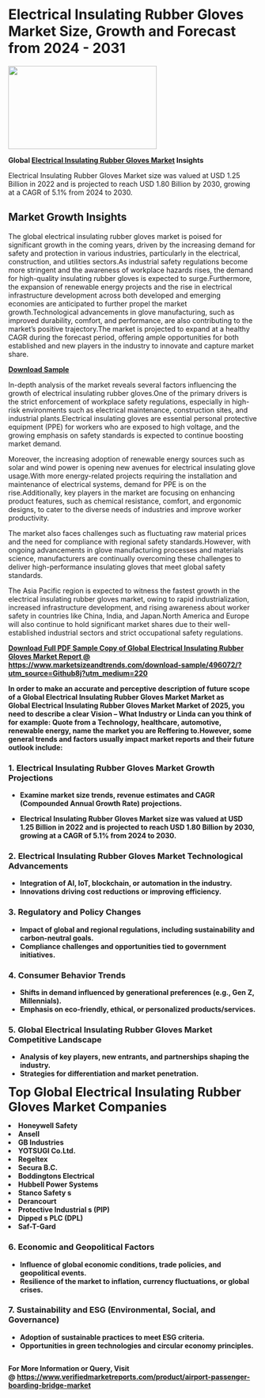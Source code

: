 <H1>Electrical Insulating Rubber Gloves Market Size, Growth and Forecast from 2024 - 2031</H1><img class="aligncenter size-medium wp-image-584254" src="https://thirdeyenews.in/wp-content/uploads/2024/09/Global-Market-Research-300x168.jpeg" alt="" width="300" height="168" /><p><strong>Global&nbsp;<a href="https://www.marketsizeandtrends.com/download-sample/496072/?utm_source=Github8j?utm_medium=220">Electrical Insulating Rubber Gloves Market</a> Insights</strong></p><p>Electrical Insulating Rubber Gloves Market size was valued at USD 1.25 Billion in 2022 and is projected to reach USD 1.80 Billion by 2030, growing at a CAGR of 5.1% from 2024 to 2030.</p><p><h2>Market Growth Insights</h2> <p>The global electrical insulating rubber gloves market is poised for significant growth in the coming years, driven by the increasing demand for safety and protection in various industries, particularly in the electrical, construction, and utilities sectors.As industrial safety regulations become more stringent and the awareness of workplace hazards rises, the demand for high-quality insulating rubber gloves is expected to surge.Furthermore, the expansion of renewable energy projects and the rise in electrical infrastructure development across both developed and emerging economies are anticipated to further propel the market growth.Technological advancements in glove manufacturing, such as improved durability, comfort, and performance, are also contributing to the market’s positive trajectory.The market is projected to expand at a healthy CAGR during the forecast period, offering ample opportunities for both established and new players in the industry to innovate and capture market share.</p> <p><strong><a href="#">Download Sample</a></strong></p> <p>In-depth analysis of the market reveals several factors influencing the growth of electrical insulating rubber gloves.One of the primary drivers is the strict enforcement of workplace safety regulations, especially in high-risk environments such as electrical maintenance, construction sites, and industrial plants.Electrical insulating gloves are essential personal protective equipment (PPE) for workers who are exposed to high voltage, and the growing emphasis on safety standards is expected to continue boosting market demand.</p> <p>Moreover, the increasing adoption of renewable energy sources such as solar and wind power is opening new avenues for electrical insulating glove usage.With more energy-related projects requiring the installation and maintenance of electrical systems, demand for PPE is on the rise.Additionally, key players in the market are focusing on enhancing product features, such as chemical resistance, comfort, and ergonomic designs, to cater to the diverse needs of industries and improve worker productivity.</p> <p>The market also faces challenges such as fluctuating raw material prices and the need for compliance with regional safety standards.However, with ongoing advancements in glove manufacturing processes and materials science, manufacturers are continually overcoming these challenges to deliver high-performance insulating gloves that meet global safety standards.</p> <p>The Asia Pacific region is expected to witness the fastest growth in the electrical insulating rubber gloves market, owing to rapid industrialization, increased infrastructure development, and rising awareness about worker safety in countries like China, India, and Japan.North America and Europe will also continue to hold significant market shares due to their well-established industrial sectors and strict occupational safety regulations.</p> <p><strong><a href="#"></p><p><span class=""><strong>Download Full PDF Sample Copy of Global Electrical Insulating Rubber Gloves Market Report</strong> @ <a href="https://www.marketsizeandtrends.com/download-sample/496072/?utm_source=Github8j?utm_medium=220" target="_blank">https://www.marketsizeandtrends.com/download-sample/496072/?utm_source=Github8j?utm_medium=220</a></span></p><p>In order to make an accurate and perceptive description of future scope of a Global&nbsp;Electrical Insulating Rubber Gloves Market Market as Global&nbsp;Electrical Insulating Rubber Gloves Market Market of 2025, you need to describe a clear Vision &ndash; What Industry or Linda can you think of for example: Quote from a Technology, healthcare, automotive, renewable energy, name the market you are Reffering to.However, some general trends and factors usually impact market reports and their future outlook include:</p><h3>1.&nbsp;<strong>Electrical Insulating Rubber Gloves Market Growth Projections</strong></h3><ul><li>Examine market size trends, revenue estimates and CAGR (Compounded Annual Growth Rate) projections.</li><li><p>Electrical Insulating Rubber Gloves Market size was valued at USD 1.25 Billion in 2022 and is projected to reach USD 1.80 Billion by 2030, growing at a CAGR of 5.1% from 2024 to 2030.</p></li></ul><h3>2.&nbsp;<strong>Electrical Insulating Rubber Gloves Market Technological Advancements</strong></h3><ul><li>Integration of AI, IoT, blockchain, or automation in the industry.</li><li>Innovations driving cost reductions or improving efficiency.</li></ul><h3>3.&nbsp;<strong>Regulatory and Policy Changes</strong></h3><ul><li>Impact of global and regional regulations, including sustainability and carbon-neutral goals.</li><li>Compliance challenges and opportunities tied to government initiatives.</li></ul><h3>4.&nbsp;<strong>Consumer Behavior Trends</strong></h3><ul><li>Shifts in demand influenced by generational preferences (e.g., Gen Z, Millennials).</li><li>Emphasis on eco-friendly, ethical, or personalized products/services.</li></ul><h3>5.&nbsp;<strong>Global Electrical Insulating Rubber Gloves Market Competitive Landscape</strong></h3><ul><li>Analysis of key players, new entrants, and partnerships shaping the industry.</li><li>Strategies for differentiation and market penetration.</li></ul><p data-pm-slice="1 1 []"><span style="color: inherit; font-family: inherit; font-size: 25px;">Top Global Electrical Insulating Rubber Gloves Market Companies</span></p><div class="" data-test-id=""><p><li>Honeywell Safety</li><li> Ansell</li><li> GB Industries</li><li> YOTSUGI Co.Ltd.</li><li> Regeltex</li><li> Secura B.C.</li><li> Boddingtons Electrical</li><li> Hubbell Power Systems</li><li> Stanco Safety s</li><li> Derancourt</li><li> Protective Industrial s (PIP)</li><li> Dipped s PLC (DPL)</li><li> Saf-T-Gard</li></p></div><h3>6.&nbsp;<strong>Economic and Geopolitical Factors</strong></h3><ul><li>Influence of global economic conditions, trade policies, and geopolitical events.</li><li>Resilience of the market to inflation, currency fluctuations, or global crises.</li></ul><h3>7.&nbsp;<strong>Sustainability and ESG (Environmental, Social, and Governance)</strong></h3><ul><li>Adoption of sustainable practices to meet ESG criteria.</li><li>Opportunities in green technologies and circular economy principles.</li></ul><h2><strong style="font-size: 14px;">For More Information or Query, Visit @&nbsp;</strong><a style="background-color: #ffffff; font-size: 14px;" href="https://www.marketsizeandtrends.com/report/electrical-insulating-rubber-gloves-market/" target="_blank">https://www.verifiedmarketreports.com/product/airport-passenger-boarding-bridge-market</a></h2>
